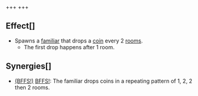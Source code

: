 +++
+++

Effect[]
--------


* Spawns a [familiar](/wiki/Familiar "Familiar") that drops a [coin](/wiki/Coin "Coin") every 2 [rooms](/wiki/Rooms "Rooms").
	+ The first drop happens after 1 room.


Synergies[]
-----------


* [(BFFS!)](/wiki/BFFS! "BFFS!") [BFFS!](/wiki/BFFS! "BFFS!"): The familiar drops coins in a repeating pattern of 1, 2, 2 then 2 rooms.


